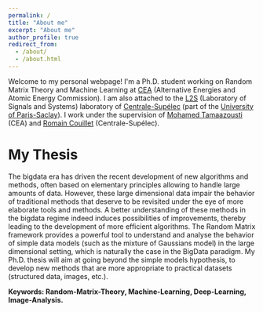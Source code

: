 ```yaml
---
permalink: /
title: "About me"
excerpt: "About me"
author_profile: true
redirect_from: 
  - /about/
  - /about.html
---
```


Welcome to my personal webpage! I'm a Ph.D. student working on Random Matrix Theory and Machine Learning at [CEA](http://www-list.cea.fr/en/) (Alternative Energies and Atomic Energy Commission). I am also attached to the [L2S](http://www.l2s.centralesupelec.fr/) (Laboratory of Signals and Systems) laboratory of [Centrale-Supélec](https://www.centralesupelec.fr/) (part of the [University of Paris-Saclay](https://www.universite-paris-saclay.fr/en)). I work under the supervision of [Mohamed Tamaazousti](http://mohamed-tamaazousti.com/) (CEA) and [Romain Couillet](https://romaincouillet.hebfree.org/) (Centrale-Supélec).

My Thesis
======
The bigdata era has driven the recent development of new algorithms and methods, often based on elementary principles allowing to handle large amounts of data. However, these large dimensional data impair the behavior of traditional methods that deserve to be revisited under the eye of more elaborate tools and methods. A better understanding of these methods in the bigdata regime indeed induces possibilities of improvements, thereby leading to the development of more efficient algorithms. The Random Matrix framework provides a powerful tool to understand and analyse the behavior of simple data models (such as the mixture of Gaussians model) in the large dimensional setting, which is naturally the case in the BigData paradigm. My Ph.D. thesis will aim at going beyond the simple models hypothesis, to develop new methods that are more appropriate to practical datasets (structured data, images, etc.). 

**Keywords: Random-Matrix-Theory, Machine-Learning, Deep-Learning, Image-Analysis.**
